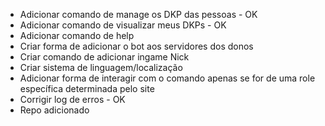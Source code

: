 - Adicionar comando de manage os DKP das pessoas - OK
- Adicionar comando de visualizar meus DKPs - OK
- Adicionar comando de help
- Criar forma de adicionar o bot aos servidores dos donos
- Criar comando de adicionar ingame Nick
- Criar sistema de linguagem/localização
- Adicionar forma de interagir com o comando apenas se for de uma role específica determinada pelo site
- Corrigir log de erros - OK
- Repo adicionado
